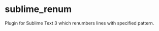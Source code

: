 sublime_renum
=============

Plugin for Sublime Text 3 which renumbers lines with specified pattern.
